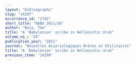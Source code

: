 ```yaml
---
layout: "bibliography"
slug: "14287"
occurrence_id: "2742"
short_title: "NABU 2011/26"
author: "Boiy, Tom"
title: "A 'Babylonian' scribe in Hellenistic Uruk"
volume_no_: "26"
publication_year: "2011"
journal: "Nouvelles Assyriologiques Brèves et Utilitaires"
title: "A 'Babylonian' scribe in Hellenistic Uruk"
previous_item: "14290"
---
```

